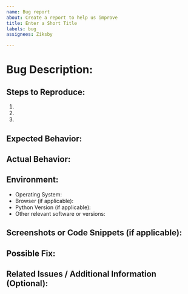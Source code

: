 ```yaml
---
name: Bug report
about: Create a report to help us improve
title: Enter a Short Title
labels: bug
assignees: Ziksby

---
```


# Bug Description:

<!--- Provide a clear and concise description of the bug. -->

## Steps to Reproduce:

<!--- Outline the steps required to reproduce the bug. Include any relevant code or commands if applicable. -->

1.
2.
3.

## Expected Behavior:

<!--- Describe what you expected to happen when you followed the steps above. -->

## Actual Behavior:

<!--- Describe what actually happened, including any error messages or unexpected behavior. -->

## Environment:

- Operating System: <!--- Specify your operating system (e.g., Windows 10, macOS, Ubuntu 20.04). -->
- Browser (if applicable): <!--- Specify the browser and version, if the bug is related to a web application. -->
- Python Version (if applicable): <!--- Specify the Python version, if the bug is related to Python code. -->
- Other relevant software or versions:

## Screenshots or Code Snippets (if applicable):

<!--- Include screenshots, code snippets, or error messages that help illustrate the bug. -->

## Possible Fix:

<!--- If you have suggestions for a fix or can identify the source of the problem, please provide details here. -->

## Related Issues / Additional Information (Optional):

<!--- If there are any related issues or pull requests, please link them here. -->
